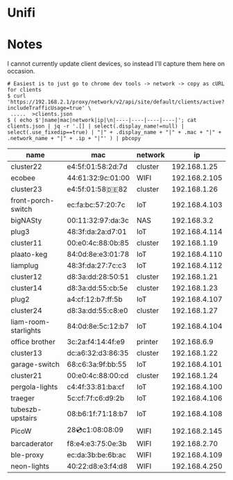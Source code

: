 Unifi
=====

Notes
=====

I cannot currently update client devices, so instead I'll capture them here on occasion.

```
# Easiest is to just go to chrome dev tools -> network -> copy as cURL for clients
$ curl 'https://192.168.2.1/proxy/network/v2/api/site/default/clients/active?includeTrafficUsage=true' \
 .....  >clients.json
$ ( echo $'|name|mac|network|ip|\n|----|----|----|----|'; cat clients.json | jq -r '.[] | select(.display_name!=null) | select(.use_fixedip==true) | "|" + .display_name + "|" + .mac + "|" + .network_name + "|" + .ip + "|"' ) | pbcopy
```

|name|mac|network|ip|
|----|----|----|----|
|cluster22|e4:5f:01:58:2d:7d|cluster|192.168.1.25|
|ecobee|44:61:32:9c:01:00|WIFI|192.168.2.105|
|cluster23|e4:5f:01:58:de:82|cluster|192.168.1.26|
|front-porch-switch|ec:fa:bc:57:20:7c|IoT|192.168.4.103|
|bigNASty|00:11:32:97:da:3c|NAS|192.168.3.2|
|plug3|48:3f:da:2a:d7:01|IoT|192.168.4.114|
|cluster11|00:e0:4c:88:0b:85|cluster|192.168.1.19|
|plaato-keg|84:0d:8e:e3:01:78|IoT|192.168.4.110|
|liamplug|48:3f:da:27:7c:c3|IoT|192.168.4.112|
|cluster12|d8:3a:dd:28:50:51|cluster|192.168.1.21|
|cluster14|d8:3a:dd:55:cb:5e|cluster|192.168.1.23|
|plug2|a4:cf:12:b7:ff:5b|IoT|192.168.4.107|
|cluster24|d8:3a:dd:55:c8:e0|cluster|192.168.1.27|
|liam-room-starlights|84:0d:8e:5c:12:b7|IoT|192.168.4.104|
|office brother|3c:2a:f4:14:4f:e9|printer|192.168.6.9|
|cluster13|dc:a6:32:d3:86:35|cluster|192.168.1.22|
|garage-switch|68:c6:3a:9f:bb:55|IoT|192.168.4.101|
|cluster21|00:e0:4c:88:00:cd|cluster|192.168.1.24|
|pergola-lights|c4:4f:33:81:ba:cf|IoT|192.168.4.100|
|traeger|5c:cf:7f:c6:d9:2b|IoT|192.168.4.106|
|tubeszb-upstairs|08:b6:1f:71:18:b7|IoT|192.168.4.108|
|PicoW|28:cd:c1:08:08:09|WIFI|192.168.2.145|
|barcaderator|f8:e4:e3:75:0e:3b|WIFI|192.168.2.70|
|ble-proxy|ec:da:3b:be:6b:ac|WIFI|192.168.4.109|
|neon-lights|40:22:d8:e3:f4:d8|WIFI|192.168.4.250|
